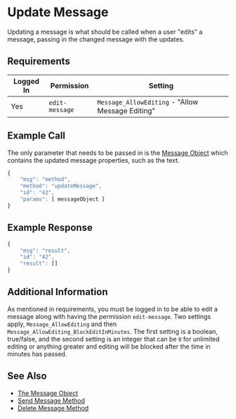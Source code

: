 # Update Message

Updating a message is what should be called when a user "edits" a message, passing in the changed message with the updates.

## Requirements

| Logged In | Permission     | Setting                                          |
| --------- | -------------- | ------------------------------------------------ |
| Yes       | `edit-message` | `Message_AllowEditing` - "Allow Message Editing" |

## Example Call

The only parameter that needs to be passed in is the [Message Object](../../schema-definition/the-message-object.md) which contains the updated message properties, such as the text.

```javascript
{
    "msg": "method",
    "method": "updateMessage",
    "id": "42",
    "params": [ messageObject ]
}
```

## Example Response

```javascript
{
    "msg": "result",
    "id": "42",
    "result": []
}
```

## Additional Information

As mentioned in requirements, you must be logged in to be able to edit a message along with having the permission `edit-message`. Two settings apply, `Message_AllowEditing` and then `Message_AllowEditing_BlockEditInMinutes`. The first setting is a boolean, true/false, and the second setting is an integer that can be `0` for unlimited editing or anything greater and editing will be blocked after the time in minutes has passed.

## See Also

* [The Message Object](../../schema-definition/the-message-object.md)
* [Send Message Method](send-message.md)
* [Delete Message Method](delete-message.md)
